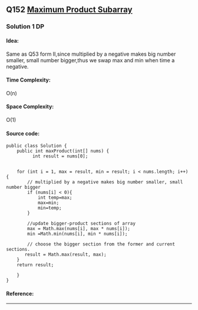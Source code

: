 ## Q152 [Maximum Product Subarray ](https://leetcode.com/problems/maximum-product-subarray/) 

### Solution 1 DP
#### Idea:
Same as Q53 form II,since multiplied by a negative makes big number smaller, small number bigger,thus we swap max and min when time a negative.
#### Time Complexity:
O(n)
#### Space Complexity:
O(1)
#### Source code:
```
public class Solution {
    public int maxProduct(int[] nums) {
          int result = nums[0];

  
    for (int i = 1, max = result, min = result; i < nums.length; i++) {
        // multiplied by a negative makes big number smaller, small number bigger
        if (nums[i] < 0){
            int temp=max;
            max=min;
            min=temp;
        }

        //update bigger-product sections of array
        max = Math.max(nums[i], max * nums[i]);
        min =Math.min(nums[i], min * nums[i]);

        // choose the bigger section from the former and current sections.
       result = Math.max(result, max);
    }
    return result;

    }
}

```
#### Reference:

---

